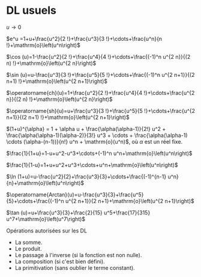 # DL usuels

$u \rightarrow 0$

$e^u =1+u+\frac{u^2}{2 !}+\frac{u^3}{3 !}+\cdots+\frac{u^n}{n !}+\mathrm{o}\left(u^n\right)$

$\cos (u)=1-\frac{u^2}{2 !}+\frac{u^4}{4 !}+\cdots+\frac{(-1)^n u^{2 n}}{(2 n) !}+\mathrm{o}\left(u^{2 n}\right)$

$\sin (u)=u-\frac{u^3}{3 !}+\frac{u^5}{5 !}+\cdots+\frac{(-1)^n u^{2 n+1}}{(2 n+1) !}+\mathrm{o}\left(u^{2 n+1}\right)$

$\operatorname{ch}(u)=1+\frac{u^2}{2 !}+\frac{u^4}{4 !}+\cdots+\frac{u^{2 n}}{(2 n) !}+\mathrm{o}\left(u^{2 n}\right)$

$\operatorname{sh}(u)=u+\frac{u^3}{3 !}+\frac{u^5}{5 !}+\cdots+\frac{u^{2 n+1}}{(2 n+1) !}+\mathrm{o}\left(u^{2 n+1}\right)$

$(1+u)^{\alpha} = 1 + \alpha u + \frac{\alpha(\alpha-1)}{2!} u^2 + \frac{\alpha(\alpha-1)(\alpha-2)}{3!} u^3 + \cdots + \frac{\alpha(\alpha-1) \cdots (\alpha-(n-1))}{n!} u^n + \mathrm{o}(u^n)$, où $\alpha$ est un réel fixe.

$\frac{1}{1+u}=1-u+u^2-u^3+\cdots+(-1)^n u^n+\mathrm{o}\left(u^n\right)$

$\frac{1}{1-u}=1+u+u^2+u^3+\cdots+u^n+\mathrm{o}\left(u^n\right)$

$\ln (1+u)=u-\frac{u^2}{2}+\frac{u^3}{3}+\cdots+\frac{(-1)^{n-1} u^n}{n}+\mathrm{o}\left(u^n\right)$

$\operatorname{Arctan}(u)=u-\frac{u^3}{3}+\frac{u^5}{5}+\cdots+\frac{(-1)^n u^{2 n+1}}{2 n+1}+\mathrm{o}\left(u^{2 n+1}\right)$

$\tan (u)=u+\frac{u^3}{3}+\frac{2}{15} u^5+\frac{17}{315} u^7+\mathrm{o}\left(u^7\right)$

Opérations autorisées sur les DL

- La somme.
- Le produit.
- Le passage à l'inverse (si la fonction est non nulle).
- La composition (si c'est bien défini).
- La primitivation (sans oublier le terme constant).
